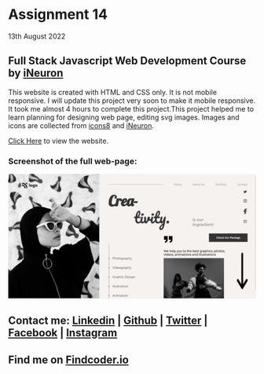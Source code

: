 # Assignment 14
13th August 2022
## Full Stack Javascript Web Development Course by [iNeuron](https://ineuron.ai/)

This website is created with HTML and CSS only. It is not mobile responsive. I will update this project very soon to make it mobile responsive. It took me almost 4 hours to complete this project.This project helped me to learn planning for designing web page, editing svg images. Images and icons are collected from [icons8](https://icons8.com/) and [iNeuron](https://ineuron.ai/).

[Click Here](https://fsjs-assignment14.netlify.app/) to view the website.

### Screenshot of the full web-page:

![Full website](./images/Screenshot_20220813_174612.png)

## Contact me: [Linkedin](https://www.linkedin.com/in/subham-dutta-8670b8178/) | [Github](https://github.com/Sduttt) | [Twitter](https://twitter.com/Subhamd88404337) | [Facebook](https://www.facebook.com/profile.php?id=100073951804006) | [Instagram](https://www.instagram.com/its_subham_dutta/)

## Find me on [Findcoder.io](https://www.findcoder.io/u/sdutta)